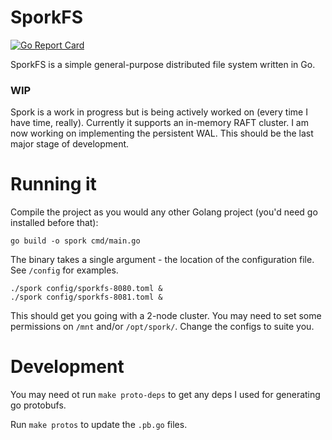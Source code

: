 # SporkFS
[![Go Report Card](https://goreportcard.com/badge/github.com/dimitarvdimitrov/sporkfs)](https://goreportcard.com/report/github.com/dimitarvdimitrov/sporkfs)
<!-- [![Drone CI Build Status](https://cloud.drone.io/api/badges/dimitarvdimitrov/sporkfs/status.svg)](https://cloud.drone.io/dimitarvdimitrov/sporkfs) -->

SporkFS is a simple general-purpose distributed file system written in Go.

### WIP

Spork is a work in progress but is being actively worked on (every time I have time, really).
Currently it supports an in-memory RAFT cluster. I am now working on implementing the persistent WAL.
This should be the last major stage of development.

# Running it

Compile the project as you would any other Golang project (you'd need go installed before that):

```
go build -o spork cmd/main.go
```

The binary takes a single argument - the location of the configuration file. See `/config` for examples.

```
./spork config/sporkfs-8080.toml & 
./spork config/sporkfs-8081.toml & 
```

This should get you going with a 2-node cluster. You may need to set some permissions on `/mnt` and/or `/opt/spork/`. Change the configs to suite you.

# Development

You may need ot run `make proto-deps` to get any deps I used for generating go protobufs.

Run `make protos` to update the `.pb.go` files.
